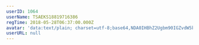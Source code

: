 ```yaml
---
userID: 1064
userName: TSAEKS18819716386
regTime: 2018-05-28T06:37:00.000Z
avatar: 'data:text/plain; charset=utf-8;base64,NDA0IHBhZ2Ugbm90IGZvdW5kCg=='
userURL: null
---
```



